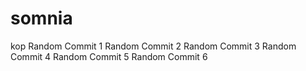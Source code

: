 # somnia
kop
Random Commit 1
Random Commit 2
Random Commit 3
Random Commit 4
Random Commit 5
Random Commit 6
